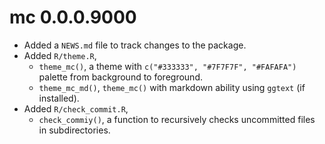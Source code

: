 # mc 0.0.0.9000

* Added a `NEWS.md` file to track changes to the package.
* Added `R/theme.R`,
    + `theme_mc()`, a theme with `c("#333333", "#7F7F7F", "#FAFAFA")` palette from background to foreground.
    + `theme_mc_md()`, `theme_mc()` with markdown ability using `ggtext` (if installed).
* Added  `R/check_commit.R`,
    +  `check_commiy()`, a function to recursively checks uncommitted files in subdirectories.
